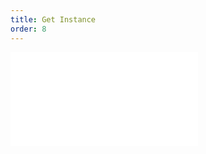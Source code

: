 ```yaml
---
title: Get Instance
order: 8
---
```


<embed src="@/docs/manual/advanced/get-instance.zh.md"></embed>
